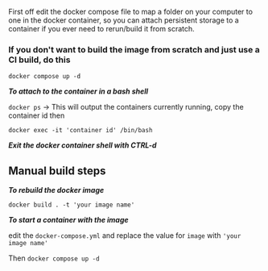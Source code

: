 First off edit the docker compose file to map a folder on your computer to one in the docker container, so you can attach persistent storage to a container if you ever need to rerun/build it from scratch.

### If you don't want to build the image from scratch and just use a CI build, do this

`docker compose up -d`

***To attach to the container in a bash shell***

`docker ps` -> This will output the containers currently running, copy the container id then

`docker exec -it 'container id' /bin/bash`

***Exit the docker container shell with CTRL-d***

## Manual build steps
***To rebuild the docker image***

`docker build . -t 'your image name'`

***To start a container with the image***

edit the `docker-compose.yml` and replace the value for `image` with `'your image name'`

Then `docker compose up -d`



